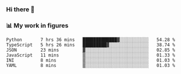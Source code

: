 ### Hi there 👋

### 📊 My work in figures

<!--START_SECTION:waka-->

```text
Python       7 hrs 36 mins   █████████████▓░░░░░░░░░░░   54.28 %
TypeScript   5 hrs 26 mins   █████████▓░░░░░░░░░░░░░░░   38.74 %
JSON         23 mins         ▓░░░░░░░░░░░░░░░░░░░░░░░░   02.85 %
JavaScript   11 mins         ▒░░░░░░░░░░░░░░░░░░░░░░░░   01.33 %
INI          8 mins          ▒░░░░░░░░░░░░░░░░░░░░░░░░   01.03 %
YAML         8 mins          ▒░░░░░░░░░░░░░░░░░░░░░░░░   01.03 %
```

<!--END_SECTION:waka-->
